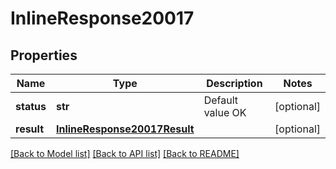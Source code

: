 # InlineResponse20017

## Properties
Name | Type | Description | Notes
------------ | ------------- | ------------- | -------------
**status** | **str** | Default value OK | [optional] 
**result** | [**InlineResponse20017Result**](InlineResponse20017Result.md) |  | [optional] 

[[Back to Model list]](../README.md#documentation-for-models) [[Back to API list]](../README.md#documentation-for-api-endpoints) [[Back to README]](../README.md)


